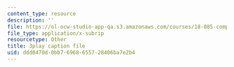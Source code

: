 ```yaml
---
content_type: resource
description: ''
file: https://ol-ocw-studio-app-qa.s3.amazonaws.com/courses/18-085-computational-science-and-engineering-i-fall-2008/ddd0470d0bb76968655728406ba7e2b4_V5EjSvx1vw0.srt
file_type: application/x-subrip
resourcetype: Other
title: 3play caption file
uid: ddd0470d-0bb7-6968-6557-28406ba7e2b4
---
```

